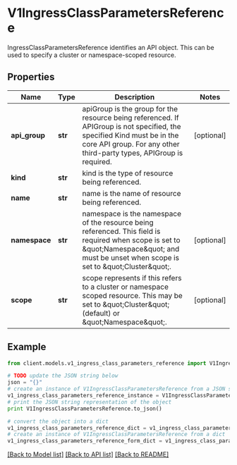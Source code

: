 # V1IngressClassParametersReference

IngressClassParametersReference identifies an API object. This can be used to specify a cluster or namespace-scoped resource.

## Properties
Name | Type | Description | Notes
------------ | ------------- | ------------- | -------------
**api_group** | **str** | apiGroup is the group for the resource being referenced. If APIGroup is not specified, the specified Kind must be in the core API group. For any other third-party types, APIGroup is required. | [optional] 
**kind** | **str** | kind is the type of resource being referenced. | 
**name** | **str** | name is the name of resource being referenced. | 
**namespace** | **str** | namespace is the namespace of the resource being referenced. This field is required when scope is set to \&quot;Namespace\&quot; and must be unset when scope is set to \&quot;Cluster\&quot;. | [optional] 
**scope** | **str** | scope represents if this refers to a cluster or namespace scoped resource. This may be set to \&quot;Cluster\&quot; (default) or \&quot;Namespace\&quot;. | [optional] 

## Example

```python
from client.models.v1_ingress_class_parameters_reference import V1IngressClassParametersReference

# TODO update the JSON string below
json = "{}"
# create an instance of V1IngressClassParametersReference from a JSON string
v1_ingress_class_parameters_reference_instance = V1IngressClassParametersReference.from_json(json)
# print the JSON string representation of the object
print V1IngressClassParametersReference.to_json()

# convert the object into a dict
v1_ingress_class_parameters_reference_dict = v1_ingress_class_parameters_reference_instance.to_dict()
# create an instance of V1IngressClassParametersReference from a dict
v1_ingress_class_parameters_reference_form_dict = v1_ingress_class_parameters_reference.from_dict(v1_ingress_class_parameters_reference_dict)
```
[[Back to Model list]](../README.md#documentation-for-models) [[Back to API list]](../README.md#documentation-for-api-endpoints) [[Back to README]](../README.md)


